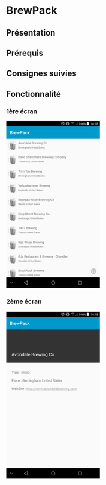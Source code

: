 # BrewPack

## Présentation

## Prérequis

## Consignes suivies

## Fonctionnalité
### 1ère écran
<img src="https://github.com/TitouanLeparoux/BrewPack/blob/master/Screenshot/Screenshot01_List.jpg" width="250" />

### 2ème écran
<img src="https://github.com/TitouanLeparoux/BrewPack/blob/master/Screenshot/Screenshot02_Content.jpg" width="250" />
